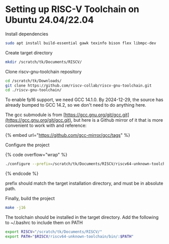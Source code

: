 # Setting up RISC-V Toolchain on Ubuntu 24.04/22.04



Install dependencies

```bash
sudo apt install build-essential gawk texinfo bison flex libmpc-dev
```





Create target directory

```bash
mkdir /scratch/tk/Documents/RISCV/
```



Clone riscv-gnu-toolchain repository

```bash
cd /scratch/tk/Downloads/
git clone https://github.com/riscv-collab/riscv-gnu-toolchain.git
cd ./riscv-gnu-toolchain/
```



To enable fp16 support, we need GCC 14.1.0. By 2024-12-29, the source has already bumped to GCC 14.2, so we don't need to do anything here.



The gcc submodule is from [https://gcc.gnu.org/git/gcc.git](https://gcc.gnu.org/git/gcc.git), but here is a Github mirror of it that is more convenient to work with and reference:

{% embed url="https://github.com/gcc-mirror/gcc/tags" %}

Configure the project

{% code overflow="wrap" %}
```bash
./configure --prefix=/scratch/tk/Documents/RISCV/riscv64-unknown-toolchain/ --with-cmodel=medany --enable-multilib
```
{% endcode %}

prefix should match the target installation directory, and must be in absolute path.



Finally, build the project

```bash
make -j16
```



The toolchain should be installed in the target directory. Add the following to \~/.bashrc to include them on PATH

```bash
export RISCV="/scratch/tk/Documents/RISCV/"
export PATH="$RISCV/riscv64-unknown-toolchain/bin/:$PATH"
```





